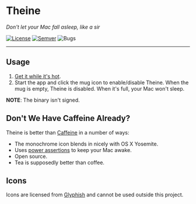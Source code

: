 # Theine

_Don't let your Mac fall asleep, like a sir_

[![License](http://img.shields.io/badge/license-MIT-blue.svg?style=flat)](http://choosealicense.com/licenses/mit/)
[![Semver](http://img.shields.io/badge/version-v1.0.1-blue.svg)](CHANGELOG.md)
![Bugs](https://img.shields.io/badge/bugs-nope-ff69b4.svg)

--------------------------------------------------------------------------------

## Usage

1. [Get it while it's hot](https://github.com/lvillani/theine/releases).
2. Start the app and click the mug icon to enable/disable Theine. When the mug is empty, Theine is
   disabled. When it's full, your Mac won't sleep.

__NOTE__: The binary isn't signed.


## Don't We Have Caffeine Already?

Theine is better than [Caffeine](http://lightheadsw.com/caffeine/) in a number of ways:

* The monochrome icon blends in nicely with OS X Yosemite.
* Uses [power assertions](https://developer.apple.com/library/mac/documentation/IOKit/Reference/IOPMLib_header_reference/) to keep your Mac awake.
* Open source.
* Tea is supposedly better than coffee.


## Icons

Icons are licensed from [Glyphish](http://glyphish.com) and cannot be used outside this project.
